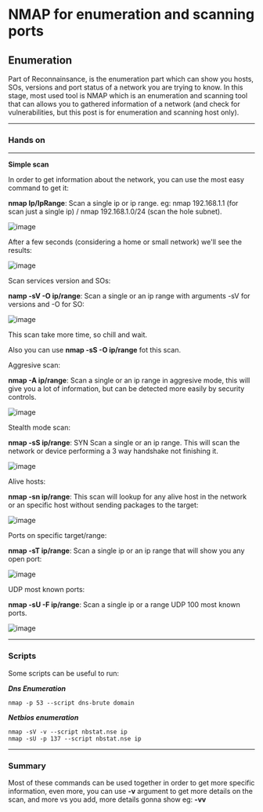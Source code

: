 # NMAP for enumeration and scanning ports #

## Enumeration ##

Part of Reconnainsance, is the enumeration part which can show you hosts, SOs, versions and port status of a network you are trying to know. In this stage, most used tool is NMAP which is an enumeration and scanning tool that can allows you to gathered information of a network (and check for vulnerabilities, but this post is for enumeration and scanning host only).

-----------------------

### Hands on ###

-----------------------

**Simple scan**

In order to get information about the network, you can use the most easy command to get it:

**nmap Ip/IpRange**: Scan a single ip or ip range. eg: nmap 192.168.1.1 (for scan just a single ip) / nmap 192.168.1.0/24 (scan the hole subnet).

![image](https://github.com/ELRame/HackingTools/assets/82544416/250477ec-f993-4ff2-913a-5b4e2ad6a2ed)

After a few seconds (considering a home or small network) we'll see the results:

![image](https://github.com/ELRame/HackingTools/assets/82544416/c66a8bc8-6aff-4d34-9007-ec46c03ea1a8)

Scan services version and SOs:

**namp -sV -O ip/range**: Scan a single or an ip range with arguments -sV for versions and -O for SO:

![image](https://github.com/ELRame/HackingTools/assets/82544416/be20ea02-4ba7-48e5-96be-faf3d3ca3791)

This scan take more time, so chill and wait.

Also you can use **nmap -sS -O ip/range** fot this scan.

Aggresive scan:

**nmap -A ip/range**: Scan a single or an ip range in aggresive mode, this will give you a lot of information, but can be detected more easily by security controls.

![image](https://github.com/ELRame/HackingTools/assets/82544416/3ef2c470-488c-4b63-a1f9-79d43d6a1375)

Stealth mode scan:

**nmap -sS ip/range**: SYN Scan a single or an ip range. This will scan the network or device performing a 3 way handshake not finishing it.

![image](https://github.com/ELRame/HackingTools/assets/82544416/d07734da-40b0-47c6-87af-dfaf69bef74b)

Alive hosts:

**nmap -sn ip/range**: This scan will lookup for any alive host in the network or an specific host without sending packages to the target:

![image](https://github.com/ELRame/HackingTools/assets/82544416/2f4d816d-869d-4878-adef-79054b97f686)

Ports on specific target/range:

**nmap -sT ip/range**: Scan a single ip or an ip range that will show you any open port:

![image](https://github.com/ELRame/HackingTools/assets/82544416/ee3a24bd-6cf5-4981-9f67-50d9e92f3766)

UDP most known ports:

**nmap -sU -F ip/range**: Scan a single ip or a range UDP 100 most known ports.

![image](https://github.com/ELRame/HackingTools/assets/82544416/63cec07c-8f2c-4031-819d-d92d2cbe002d)

--------------------------

### Scripts

Some scripts can be useful to run:

***Dns Enumeration***

````
nmap -p 53 --script dns-brute domain
````

***Netbios enumeration***

````
nmap -sV -v --script nbstat.nse ip
nmap -sU -p 137 --script nbstat.nse ip
````

---------------------------

### Summary ###

Most of these commands can be used together in order to get more specific information, even more, you can use **-v** argument to get more details on the scan, and more vs you add, more details gonna show eg: **-vv**


